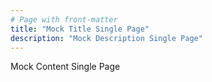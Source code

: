 ```yaml
---
# Page with front-matter
title: "Mock Title Single Page"
description: "Mock Description Single Page"
---
```


Mock Content Single Page
